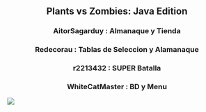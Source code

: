 
<h2 align=center>Plants vs Zombies: Java Edition</h2>

<h3 align=center>AitorSagarduy : Almanaque y Tienda</h3>
<h3 align=center>Redecorau : Tablas de Seleccion y Alamanaque</h3>
<h3 align=center> r2213432 : SUPER Batalla</h3>
<h3 align=center> WhiteCatMaster : BD y Menu </h3>


<img src="http://drive.google.com/thumbnail?id=1TLDYApju0KvYUOnvQeMqf7OeFDkNWAjJ&sz=w1000">


